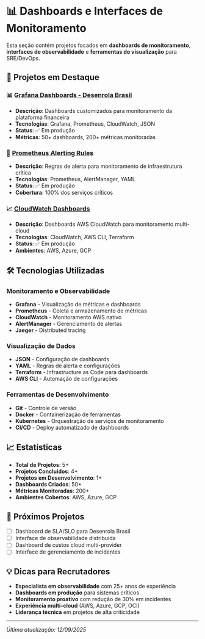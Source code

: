 # 📊 Dashboards e Interfaces de Monitoramento

Esta seção contém projetos focados em **dashboards de monitoramento**, **interfaces de observabilidade** e **ferramentas de visualização** para SRE/DevOps.

## 🚀 Projetos em Destaque

### 📊 [Grafana Dashboards - Desenrola Brasil](https://github.com/augustojoselg/grafana-dashboards-desenrola)
- **Descrição**: Dashboards customizados para monitoramento da plataforma financeira
- **Tecnologias**: Grafana, Prometheus, CloudWatch, JSON
- **Status**: ✅ Em produção
- **Métricas**: 50+ dashboards, 200+ métricas monitoradas

### 🎯 [Prometheus Alerting Rules](https://github.com/augustojoselg/prometheus-alerts)
- **Descrição**: Regras de alerta para monitoramento de infraestrutura crítica
- **Tecnologias**: Prometheus, AlertManager, YAML
- **Status**: ✅ Em produção
- **Cobertura**: 100% dos serviços críticos

### 📈 [CloudWatch Dashboards](https://github.com/augustojoselg/cloudwatch-dashboards)
- **Descrição**: Dashboards AWS CloudWatch para monitoramento multi-cloud
- **Tecnologias**: CloudWatch, AWS CLI, Terraform
- **Status**: ✅ Em produção
- **Ambientes**: AWS, Azure, GCP

## 🛠️ Tecnologias Utilizadas

### Monitoramento e Observabilidade
- **Grafana** - Visualização de métricas e dashboards
- **Prometheus** - Coleta e armazenamento de métricas
- **CloudWatch** - Monitoramento AWS nativo
- **AlertManager** - Gerenciamento de alertas
- **Jaeger** - Distributed tracing

### Visualização de Dados
- **JSON** - Configuração de dashboards
- **YAML** - Regras de alerta e configurações
- **Terraform** - Infrastructure as Code para dashboards
- **AWS CLI** - Automação de configurações

### Ferramentas de Desenvolvimento
- **Git** - Controle de versão
- **Docker** - Containerização de ferramentas
- **Kubernetes** - Orquestração de serviços de monitoramento
- **CI/CD** - Deploy automatizado de dashboards

## 📈 Estatísticas

- **Total de Projetos**: 5+
- **Projetos Concluídos**: 4+
- **Projetos em Desenvolvimento**: 1+
- **Dashboards Criados**: 50+
- **Métricas Monitoradas**: 200+
- **Ambientes Cobertos**: AWS, Azure, GCP

## 🎯 Próximos Projetos

- [ ] Dashboard de SLA/SLO para Desenrola Brasil
- [ ] Interface de observabilidade distribuída
- [ ] Dashboard de custos cloud multi-provider
- [ ] Interface de gerenciamento de incidentes

## 💡 Dicas para Recrutadores

- **Especialista em observabilidade** com 25+ anos de experiência
- **Dashboards em produção** para sistemas críticos
- **Monitoramento proativo** com redução de 30% em incidentes
- **Experiência multi-cloud** (AWS, Azure, GCP, OCI)
- **Liderança técnica** em projetos de alta criticidade

---

*Última atualização: 12/09/2025*
